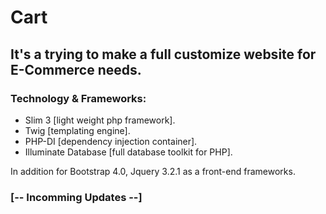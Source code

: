 # Cart
## It's a trying to make a full customize website for E-Commerce needs.

### Technology & Frameworks:
<ul>
<li>Slim 3 [light weight php framework].</li>
<li>Twig [templating engine].</li>
<li>PHP-DI [dependency injection container].</li>
<li>Illuminate Database [full database toolkit for PHP].</li>
</ul>

 In addition for Bootstrap 4.0, Jquery 3.2.1 as a front-end frameworks.
 
 ### [-- Incomming Updates --]
